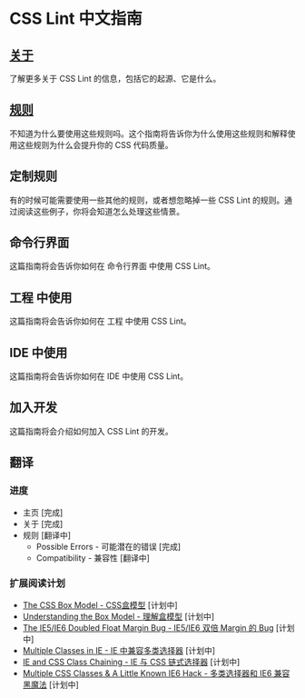 # CSS Lint 中文指南
## [关于](./about/about.md)

了解更多关于 CSS Lint 的信息，包括它的起源、它是什么。

## [规则](./rules/rules.md)

不知道为什么要使用这些规则吗。这个指南将告诉你为什么使用这些规则和解释使用这些规则为什么会提升你的 CSS 代码质量。

## 定制规则

有的时候可能需要使用一些其他的规则，或者想忽略掉一些 CSS Lint 的规则。通过阅读这些例子，你将会知道怎么处理这些情景。

## 命令行界面

这篇指南将会告诉你如何在 命令行界面 中使用 CSS Lint。

## 工程 中使用

这篇指南将会告诉你如何在 工程 中使用 CSS Lint。

## IDE 中使用

这篇指南将会告诉你如何在 IDE 中使用 CSS Lint。

## 加入开发

这篇指南将会介绍如何加入 CSS Lint 的开发。

## 翻译
### 进度
* 主页 [完成]
* 关于 [完成]
* 规则 [翻译中]
    * Possible Errors - 可能潜在的错误 [完成]
    * Compatibility   - 兼容性 [翻译中]

### 扩展阅读计划
* [The CSS Box Model - CSS盒模型](http://css-tricks.com/2841-the-css-box-model/) [计划中]
* [Understanding the Box Model - 理解盒模型](http://blog.simonwillison.net/post/58225400497/theboxmodel) [计划中]
* [The IE5/IE6 Doubled Float Margin Bug - IE5/IE6 双倍 Margin 的 Bug](http://www.positioniseverything.net/explorer/doubled-margin.html) [计划中]
* [Multiple Classes in IE - IE 中兼容多类选择器](http://www.ryanbrill.com/archives/multiple-classes-in-ie/) [计划中]
* [IE and CSS Class Chaining - IE 与 CSS 链式选择器](http://iamtotti.com/blog/2010/02/ie-and-css-class-chaining/) [计划中]
* [Multiple CSS Classes & A Little Known IE6 Hack - 多类选择器和 IE6 兼容黑魔法](http://www.oppenheim.com.au/2009/05/24/multiple-css-classes-a-little-known-ie6-hack/) [计划中]
